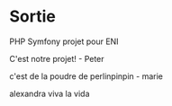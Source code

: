 # Sortie
PHP Symfony projet pour ENI

C'est notre projet! - Peter

c'est de la poudre de perlinpinpin - marie

alexandra viva la vida